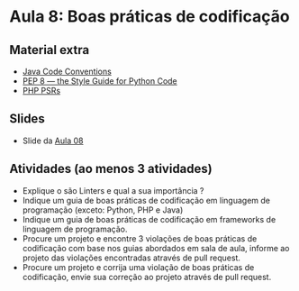 # Aula 8: Boas práticas de codificação

## Material extra

- [Java Code Conventions](https://www.oracle.com/technetwork/java/codeconventions-150003.pdf)
- [PEP 8 — the Style Guide for Python Code](https://pep8.org/)
- [PHP PSRs](https://www.php-fig.org/)

## Slides

- Slide da [Aula 08](https://docs.google.com/presentation/d/1nz4LDppWJxTgDrKtq2Mj-mUNOrHQB8CSYaVUXKSzxTc/edit?usp=sharing)

## Atividades (ao menos 3 atividades)

- Explique o são Linters e qual a sua importância ?
- Indique um guia de boas práticas de codificação em linguagem de programação (exceto: Python, PHP e Java)
- Indique um guia de boas práticas de codificação em frameworks de linguagem de programação.
- Procure um projeto e encontre 3 violações de boas práticas de codificação com base nos guias abordados em sala de aula, informe ao projeto das violações encontradas através de pull request.
- Procure um projeto e corrija uma violação de boas práticas de codificação, envie sua correção ao projeto através de pull request.

